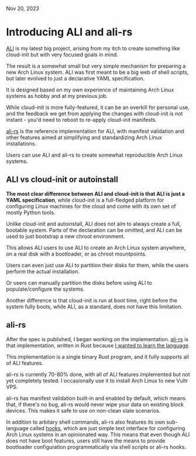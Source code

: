 Nov 20, 2023

# Introducing ALI and ali-rs

[ALI](https://github.com/soyart/ali) is my latest big project,
arising from my itch to create something like cloud-init but
with very focused goals in mind.

The result is a somewhat small but very simple mechanism
for preparing a new Arch Linux system. ALI was first meant
to be a big web of shell scripts, but later evolved to just
a declarative YAML specification.

It is designed based on my own experience of maintaining
Arch Linux systems as hobby and at my previous job.

While cloud-init is more fully-featured, it can be an overkill
for personal use, and the feedback we get from applying
the changes with cloud-init is not instant - you'd need
to reboot to re-apply cloud-init manifests.

[ali-rs](https://github.com/soyart/ali-rs) is the reference
implementation for ALI, with manifest validation and other
features aimed at simplifying and standardizing Arch Linux installations.

Users can use ALI and ali-rs to create somewhat reproducible
Arch Linux systems.

## ALI vs cloud-init or autoinstall

**The most clear difference between ALI and cloud-init is that
ALI is just a YAML specification**, while cloud-init is a full-fledged
platform for configuring Linux machines for the cloud and come
with its own set of mostly Python tools.

Unlike cloud-init and autoinstall, ALI does not aim to
always create a full, bootable system. Parts of the declaration
can be omitted, and ALI can be used to just bootstrap a new
chroot environment.

This allows ALI users to use ALI to create an Arch Linux system
anywhere, on a real disk with a bootloader, or as chroot mountpoints.

Users can even just use ALI to partition their disks for them,
while the users perform the actual installation.

Or users can manually partition the disks before using ALI to
populate/configure the systems.

Another difference is that cloud-init is run at boot time,
right before the system fully boots, while ALI, as a standard,
does not have this limitation.

## ali-rs

After the spec is published, I began working on the implementation.
[ali-rs](https://github.com/soyart/ali-rs) is that implementation,
written in Rust because [I wanted to learn the language](/blog/2023/try-rust/).

This implementation is a single binary Rust program,
and it fully supports all of ALI features.

ali-rs is currently 70-80% done, with all of ALI features implemented
but not yet completely tested. I occasionally use it to install
Arch Linux to new Vultr VPS.

ali-rs has manifest validation built-in and enabled by default,
which means that, if there's no bug, ali-rs would never wipe your
data on existing block devices. This makes it safe to use on
non-clean slate scenarios.

In addition to arbitary shell commands, ali-rs also features its own
sub-language called [hooks](https://github.com/soyart/ali-rs/blob/master/HOOKS.md),
which are just simple text interface for configuring Arch Linux systems
in an opinionated way. This means that even though ALI does not have
boot features, users still have the means to provide bootloader
configuration programmatically via shell scripts or ali-rs hooks.

